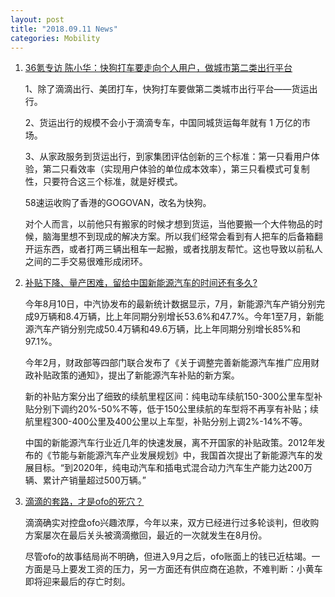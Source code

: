 ```yaml
---
layout: post
title: "2018.09.11 News"
categories: Mobility
---
```


1. [36氪专访 陈小华：快狗打车要走向个人用户，做城市第二类出行平台](https://36kr.com/p/5145690.html)

    1、除了滴滴出行、美团打车，快狗打车要做第二类城市出行平台——货运出行。
    
    2、货运出行的规模不会小于滴滴专车，中国同城货运每年就有 1 万亿的市场。
    
    3、从家政服务到货运出行，到家集团评估创新的三个标准：第一只看用户体验，第二只看效率（实现用户体验的单位成本效率），第三只看模式可复制性，只要符合这三个标准，就是好模式。

    58速运收购了香港的GOGOVAN，改名为快狗。

    对个人而言，以前他只有搬家的时候才想到货运，当他要搬一个大件物品的时候，脑海里想不到现成的解决方案。所以我们经常会看到有人把车的后备箱翻开运东西，或者打两三辆出租车一起搬，或者找朋友帮忙。这也导致以前私人之间的二手交易很难形成闭环。

2. [补贴下降、量产困难，留给中国新能源汽车的时间还有多久?](https://36kr.com/p/5152639.html)

    今年8月10日，中汽协发布的最新统计数据显示，7月，新能源汽车产销分别完成9万辆和8.4万辆，比上年同期分别增长53.6%和47.7%。今年1至7月，新能源汽车产销分别完成50.4万辆和49.6万辆，比上年同期分别增长85%和97.1%。

    今年2月，财政部等四部门联合发布了《关于调整完善新能源汽车推广应用财政补贴政策的通知》，提出了新能源汽车补贴的新方案。

    新的补贴方案分出了细致的续航里程区间：纯电动车续航150-300公里车型补贴分别下调约20%-50%不等，低于150公里续航的车型将不再享有补贴；续航里程300-400公里及400公里以上车型，补贴分别上调2%-14%不等。

    中国的新能源汽车行业近几年的快速发展，离不开国家的补贴政策。2012年发布的《节能与新能源汽车产业发展规划》中，我国首次提出了新能源汽车的发展目标。“到2020年，纯电动汽车和插电式混合动力汽车生产能力达200万辆、累计产销量超过500万辆。”

3. [滴滴的套路，才是ofo的死穴？](https://www.huxiu.com/article/261718.html)

    滴滴确实对控盘ofo兴趣浓厚，今年以来，双方已经进行过多轮谈判，但收购方案屡次在最后关头被滴滴撤回，最近的一次就发生在8月份。
    
    尽管ofo的故事结局尚不明确，但进入9月之后，ofo账面上的钱已近枯竭。一方面是马上要发工资的压力，另一方面还有供应商在追款，不难判断：小黄车即将迎来最后的存亡时刻。
